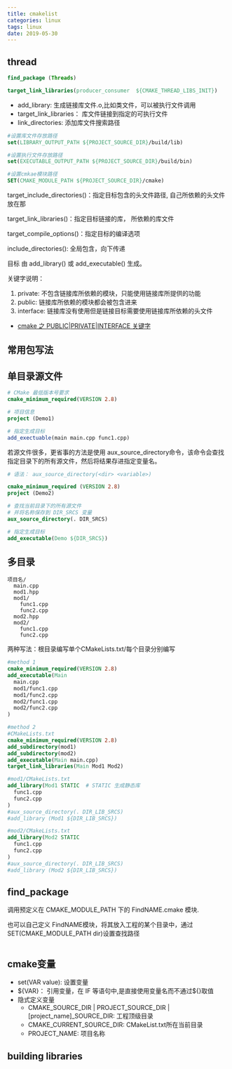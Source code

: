 ```yaml
---
title: cmakelist
categories: linux
tags: linux
date: 2019-05-30
---
```


## thread

```cmake
find_package (Threads)

target_link_libraries(producer_consumer  ${CMAKE_THREAD_LIBS_INIT})
```


- add_library: 生成链接库文件.o,比如类文件，可以被执行文件调用
- target_link_libraries： 库文件链接到指定的可执行文件
- link_directories: 添加库文件搜索路径

```cmake
#设置库文件存放路径
set(LIBRARY_OUTPUT_PATH ${PROJECT_SOURCE_DIR}/build/lib)

#设置执行文件存放路径
set(EXECUTABLE_OUTPUT_PATH ${PROJECT_SOURCE_DIR}/build/bin)

#设置cmkae模块路径
SET(CMAKE_MODULE_PATH ${PROJECT_SOURCE_DIR}/cmake)
```

target_include_directories()：指定目标包含的头文件路径, 自己所依赖的头文件放在那

target_link_libraries()：指定目标链接的库， 所依赖的库文件

target_compile_options()：指定目标的编译选项

include_directories(): 全局包含，向下传递

目标 由 add_library() 或 add_executable() 生成。

关键字说明：

1. private: 不包含链接库所依赖的模块，只能使用链接库所提供的功能
2. public: 链接库所依赖的模块都会被包含进来
3. interface: 链接库没有使用但是链接目标需要使用链接库所依赖的头文件


- [cmake 之 PUBLIC|PRIVATE|INTERFACE 关键字](https://ravenxrz.ink/archives/e40194d1.html)


## 常用包写法

## 单目录源文件

```cmake
# CMake 最低版本号要求
cmake_minimum_required(VERSION 2.8)

# 项目信息
project (Demo1)

# 指定生成目标
add_exectuable(main main.cpp func1.cpp)
```

若源文件很多，更省事的方法是使用 aux_source_directory命令，该命令会查找指定目录下的所有源文件，然后将结果存进指定变量名。 
```cmake
# 语法： aux_source_directory(<dir> <variable>)

cmake_minimum_required (VERSION 2.8)
project (Demo2)

# 查找当前目录下的所有源文件
# 并将名称保存到 DIR_SRCS 变量
aux_source_directory(. DIR_SRCS)

# 指定生成目标
add_executable(Demo ${DIR_SRCS})
```
## 多目录

```
项目名/
  main.cpp
  mod1.hpp
  mod1/
    func1.cpp
    func2.cpp
  mod2.hpp
  mod2/
    func1.cpp
    func2.cpp
```
两种写法：根目录编写单个CMakeLists.txt/每个目录分别编写
```cmake
#method 1
cmake_minimum_required(VERSION 2.8)
add_executable(Main
  main.cpp
  mod1/func1.cpp
  mod1/func2.cpp
  mod2/func1.cpp
  mod2/func2.cpp
)
```
```cmake
#method 2
#CMakeLists.txt
cmake_minimum_required(VERSION 2.8)
add_subdirectory(mod1) 
add_subdirectory(mod2) 
add_executable(Main main.cpp)
target_link_libraries(Main Mod1 Mod2) 

#mod1/CMakeLists.txt
add_library(Mod1 STATIC  # STATIC 生成静态库
  func1.cpp
  func2.cpp
)
#aux_source_directory(. DIR_LIB_SRCS)
#add_library (Mod1 ${DIR_LIB_SRCS})

#mod2/CMakeLists.txt
add_library(Mod2 STATIC
  func1.cpp
  func2.cpp
)
#aux_source_directory(. DIR_LIB_SRCS)
#add_library (Mod2 ${DIR_LIB_SRCS})

```

## find_package

调用预定义在 CMAKE_MODULE_PATH 下的 FindNAME.cmake 模块.

也可以自己定义 FindNAME模块，将其放入工程的某个目录中，通过 SET(CMAKE_MODULE_PATH dir)设置查找路径

```cmake

```

## cmake变量

- set(VAR value): 设置变量
- \${VAR}： 引用变量，在 IF 等语句中,是直接使用变量名而不通过\${}取值
- 隐式定义变量
    - CMAKE_SOURCE_DIR | PROJECT_SOURCE_DIR | [project_name]_SOURCE_DIR: 工程顶级目录
    - CMAKE_CURRENT_SOURCE_DIR: CMakeList.txt所在当前目录
    - PROJECT_NAME: 项目名称

## building libraries